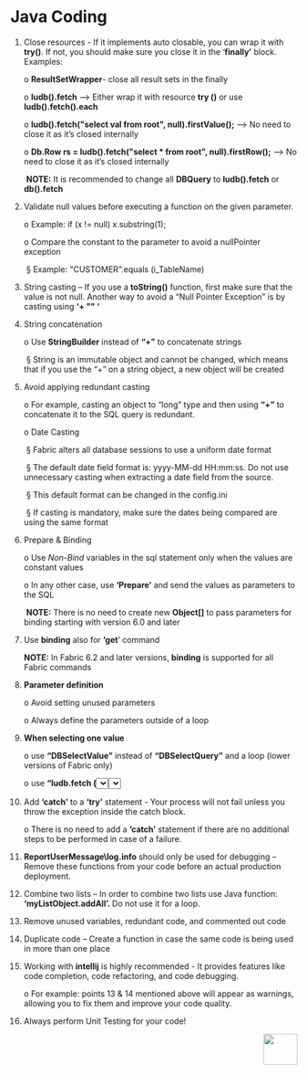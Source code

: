 # Java Coding

1. Close resources - If it implements auto closable, you can wrap it with **try()**. If not, you should make sure you close it in the ‘**finally’** block. Examples:

   o  **ResultSetWrapper**- close all result sets in the finally 

   o  **ludb().fetch** --> Either wrap it with resource **try ()** or use **ludb().fetch().each**

   o  **ludb().fetch("select val from root", null).firstValue();** --> No need to close it as it’s closed internally  

   o  **Db.Row rs = ludb().fetch("select \* from root", null).firstRow();** --> No need to close it as it’s closed internally  

   ​	**NOTE:** It is recommended to change all **DBQuery** to **ludb().fetch** or **db().fetch**
   

2. Validate null values before executing a function on the given parameter.

   o  Example: if (x != null) x.substring(1);

   o  Compare the constant to the parameter to avoid a nullPointer exception

   ​	§ Example: "CUSTOMER".equals (i_TableName)

3. String casting – If you use a **toString()** function, first make sure that the value is not null. Another way to avoid a “Null Pointer Exception” is by casting using **‘+ "" ‘**

4. String concatenation

   o  Use **StringBuilder** instead of **“+”** to concatenate strings

   ​	§ String is an immutable object and cannot be changed,  which means that if you use the “+” on a string object, a new object will be created 

5. Avoid applying redundant casting

   o  For example, casting an object to “long” type and then using **“+”** to concatenate it to the SQL query is redundant. 

   o  Date Casting

   ​	§ Fabric alters all database sessions to use a uniform date format 

   ​	§ The default date field format is: yyyy-MM-dd HH:mm:ss. Do not use unnecessary casting when extracting a date field from the source.

   ​	§ This default format can be changed in the config.ini

   ​	§ If casting is mandatory, make sure the dates being compared are using the same format 
    
    

6. Prepare & Binding

   o  Use *Non-Bind* variables in the sql statement only when the values are constant values 

   o  In any other case, use **‘Prepare’** and send the values as parameters to the SQL 

   ​	**NOTE:** There is no need to create new **Object[]** to pass parameters for binding starting with version 6.0 and later

7. Use **binding** also for **‘get**’ command 

   **NOTE:** In Fabric 6.2 and later versions, **binding** is supported for all Fabric commands 



8. **Parameter definition**

   o  Avoid setting unused parameters 

   o  Always define the parameters outside of a loop

9. **When selecting one value**

   o  use **“DBSelectValue”** instead of **“DBSelectQuery”** and a loop (lower versions of Fabric only)

   o  use **“ludb.fetch (<select statement>).** **firstValue()”** instead of **“Db.Rows rows = ludb.fetch(<select statement>)”** with a loop

10. Add **‘catch’** to a **‘try’** statement - Your process will not fail unless you throw the exception inside the catch block. 

    o  There is no need to add a **‘catch’** statement if there are no additional steps to be performed in case of a failure.

11. **ReportUserMessage\log.info** should only be used for debugging – Remove these functions from your code before an actual production deployment.

12. Combine two lists – In order to combine two lists use Java function: **‘myListObject.addAll’.** Do not use it for a loop. 

13. Remove unused variables, redundant code, and commented out code

14. Duplicate code – Create a function in case the same code is being used in more than one place

15. Working with **intellij** is highly recommended - It provides features like code completion, code refactoring, and code debugging. 

    o  For example: points 13 & 14 mentioned above will appear as warnings, allowing you to fix them and improve your code quality.

16. Always perform Unit Testing for your code! 

 

 [<img align="right" width="60" height="54" src="/articles/images/Next.png">](/articles/COE/Fabric_Implementation_Best_Practices/best_practice_java_coding.md)

 
